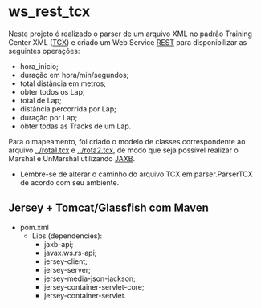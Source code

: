 # ws_rest_tcx

Neste projeto é realizado o parser de um arquivo XML no padrão Training Center XML ([TCX](https://en.wikipedia.org/wiki/Training_Center_XML)) e criado um Web Service [REST](https://en.wikipedia.org/wiki/REST) para disponibilizar as seguintes operações:

- hora_inicio;
- duração em hora/min/segundos;
- total distância em metros;
- obter todos os Lap;
- total de Lap;
- distância percorrida por Lap;
- duração por Lap;
- obter todas as Tracks de um Lap.

Para o mapeamento, foi criado o modelo de classes correspondente ao arquivo [../rota1.tcx](rota1.tcx) e [../rota2.tcx](rota2.tcx), de modo que seja possível realizar o Marshal e UnMarshal utilizando [JAXB](https://en.wikipedia.org/wiki/Java_Architecture_for_XML_Binding).

* Lembre-se de alterar o caminho do arquivo TCX em parser.ParserTCX de acordo com seu ambiente.

## Jersey + Tomcat/Glassfish com Maven

- pom.xml
	- Libs (dependencies):
		- jaxb-api;
		- javax.ws.rs-api;
		- jersey-client;
		- jersey-server;
		- jersey-media-json-jackson;
		- jersey-container-servlet-core;
		- jersey-container-servlet.

